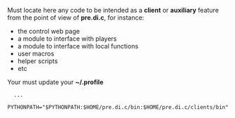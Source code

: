 
Must locate here any code to be intended as a **client** or **auxiliary** feature from the point of view of **pre.di.c**, for instance:

- the control web page
- a module to interface with players
- a module to interface with local functions
- user macros
- helper scripts
- etc


Your must update your **~/.profile**
```
  ...
  PYTHONPATH="$PYTHONPATH:$HOME/pre.di.c/bin:$HOME/pre.di.c/clients/bin"
```

